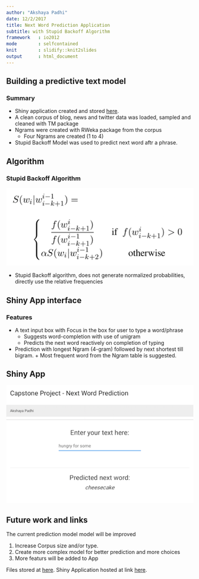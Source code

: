 ```yaml
---
author: "Akshaya Padhi"
date: 12/2/2017
title: Next Word Prediction Application
subtitle: with Stupid Backoff Algorithm
framework   : io2012
mode        : selfcontained 
knit        : slidify::knit2slides
output      : html_document
---
```


## 	Building a predictive text model
### Summary

* Shiny application created and stored [here](https://akpadhi.shinyapps.io/capstoneshinyapp/).
* A clean corpus of blog, news and twitter data was loaded, sampled and cleaned with TM package
* Ngrams were created with RWeka package from the corpus
    + Four Ngrams are created (1 to 4)
* Stupid Backoff Model was used to predict next word aftr a phrase.

## Algorithm
### Stupid Backoff Algorithm

![](stupidbackoff.png)

* Stupid Backoff algorithm, does not generate normalized probabilities, directly use the relative frequencies 

## 	Shiny App interface
### Features
* A text input box with Focus in the box for user to type a word/phrase
    + Suggests word-completion with use of unigram
    + Predicts the next word reactively on completion of typing
* Prediction with longest Ngram (4-gram) followed by next shortest till bigram.
		+ Most frequent word from the Ngram table is suggested.


## 	Shiny App

![](nextWord_shinyApp_21.png)

## Future work and links
The current prediction model  model will be improved

1. Increase Corpus size and/or type.
2. Create more complex model for better prediction and more choices
3. More featurs will be added to App

Files stored at [here](https://github.com/akpadhi/coursera_datascience_capstone).
Shiny Application hosted at link [here](https://akpadhi.shinyapps.io/capstoneshinyapp/).

